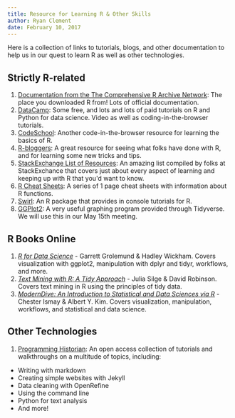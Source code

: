```yaml
---
title: Resource for Learning R & Other Skills
author: Ryan Clement
date: February 10, 2017
---
```


Here is a collection of links to tutorials, blogs, and other documentation to help us in our quest to learn R as well as other technologies.

## Strictly R-related
1. [Documentation from the The Comprehensive R Archive Network](https://cran.r-project.org/): The place you downloaded R from! Lots of official documentation.
2. [DataCamp](https://www.datacamp.com/home): Some free, and lots and lots of paid tutorials on R and Python for data science. Video as well as coding-in-the-browser tutorials.
3. [CodeSchool](http://tryr.codeschool.com/): Another code-in-the-browser resource for learning the basics of R.
4. [R-bloggers](https://www.r-bloggers.com/): A great resource for seeing what folks have done with R, and for learning some new tricks and tips.
5. [StackExchange List of Resources](http://stats.stackexchange.com/questions/138/free-resources-for-learning-r): An amazing list compiled by folks at StackExchance that covers just about every aspect of learning and keeping up with R that you'd want to know.
6. [R Cheat Sheets](https://www.rstudio.com/resources/cheatsheets/): A series of 1 page cheat sheets with information about R functions.
7. [Swirl](http://swirlstats.com/): An R package that provides in console tutorials for R.  
8. [GGPlot2](http://ggplot2.tidyverse.org/): A very useful graphing program provided through Tidyverse.  We will use this in our May 15th meeting.

## R Books Online
1. [*R for Data Science*](http://r4ds.had.co.nz/) - Garrett Grolemund & Hadley Wickham. Covers visualization with ggplot2, manipulation with dplyr and tidyr, workflows, and more.
2. [*Text Mining with R: A Tidy Approach*](http://tidytextmining.com/) - Julia Silge & David Robinson. Covers text mining in R using the principles of tidy data.
3. [*ModernDive: An Introduction to Statistical and Data Sciences via R*](http://moderndive.com/index.html) - Chester Ismay & Albert Y. Kim. Covers visualization, manipulation, workflows, and statistical and data science.

## Other Technologies
1. [Programming Historian](http://programminghistorian.org/): An open access collection of tutorials and walkthroughs on a multitude of topics, including:
  - Writing with markdown
  - Creating simple websites with Jekyll
  - Data cleaning with OpenRefine
  - Using the command line
  - Python for text analysis
  - And more! 
